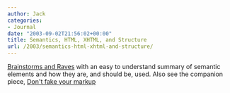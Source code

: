 ```yaml
---
author: Jack
categories:
- Journal
date: "2003-09-02T21:56:02+00:00"
title: Semantics, HTML, XHTML, and Structure
url: /2003/semantics-html-xhtml-and-structure/
---
```


[Brainstorms and Raves][1] with an easy to understand summary of semantic elements and how they are, and should be, used. Also see the companion piece, [Don't fake your markup][2]

 [1]: http://brainstormsandraves.com/articles/semantics/structure/
 [2]: http://brainstormsandraves.com/archives/2002/05/14/dont_fake_your_markup_accessibility_issues_for_css/